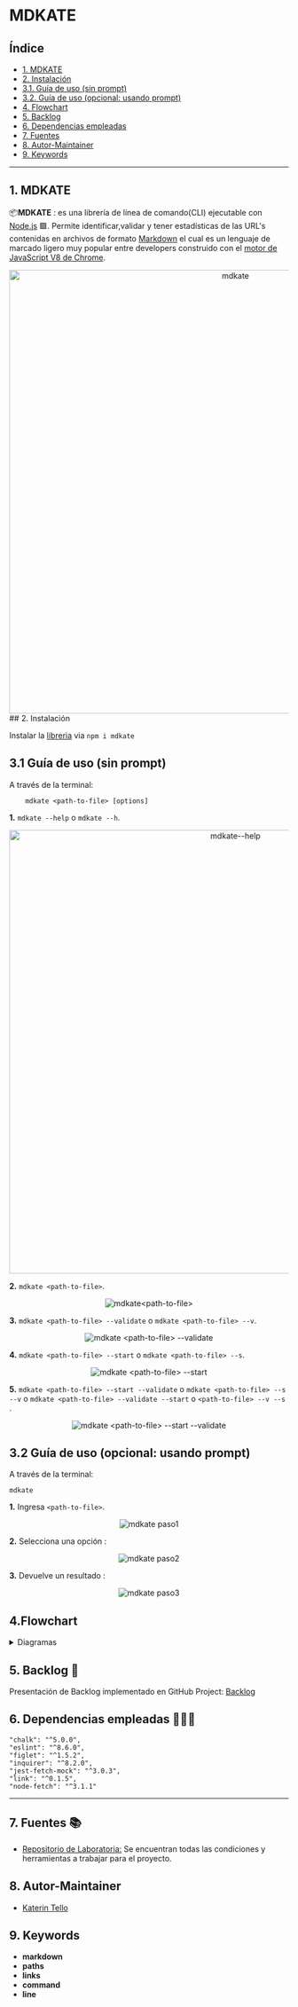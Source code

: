 # MDKATE

## Índice

* [1. MDKATE](#1-mdkate)
* [2. Instalación](#2-instalación)
* [3.1. Guía de uso (sin prompt)](#3-guía-de-uso-sin-prompt)
* [3.2. Guía de uso (opcional: usando prompt)](#3-guía-de-uso-opcional-usando-prompt)
* [4. Flowchart](#4-flowchart)
* [5. Backlog](#5-backlog)
* [6. Dependencias empleadas](#6-dependencias-empleadas)
* [7. Fuentes](#7-fuentes)
* [8. Autor-Maintainer](#8-autor-maintainer)
* [9. Keywords](#9-keywords)

***

## 1. MDKATE

📦**MDKATE** : es una librería de línea de comando(CLI) ejecutable con [Node.js](https://nodejs.org/) 🟩. Permite identificar,validar y tener estadísticas de las URL's contenidas en archivos de formato [Markdown](https://es.wikipedia.org/wiki/Markdown) el cual es un lenguaje de marcado ligero muy popular entre developers construido con el [motor de JavaScript V8 de Chrome](https://developers.google.com/v8/).

<div align="center">
<img src="src/img/README/mdkate.png" title ="mdkate" width="800">
</div>
## 2. Instalación

Instalar la [libreria](https://www.npmjs.com/package/mdkate)  via `npm i mdkate`

## 3.1 Guía de uso (sin prompt)
A través de la terminal:

```
    mdkate <path-to-file> [options]
```
**1.** `mdkate --help` o `mdkate --h`.

<div align="center">
<img src="/src/img/README/1mdkate.PNG" title ="mdkate--help " width="800">
</div>

**2.** `mdkate <path-to-file>`.

<div align="center">
<img src="src/img/README/2mdkate.PNG" title ="mdkate<path-to-file>">
</div>

**3.** `mdkate <path-to-file> --validate` o `mdkate <path-to-file> --v`.

<div align="center">
<img src="src/img/README/3mdkate.PNG" title ="mdkate <path-to-file> --validate">
</div>

**4.** `mdkate <path-to-file> --start` o `mdkate <path-to-file> --s`.

<div align="center">
<img src="src/img/README/4mdkate.PNG" title ="mdkate <path-to-file> --start">
</div>

**5.** `mdkate <path-to-file> --start --validate` o `mdkate <path-to-file> --s --v` o `mdkate <path-to-file> --validate --start` o `<path-to-file> --v --s` .

<div align="center">
<img src="src/img/README/5mdkate.PNG" title ="mdkate <path-to-file> --start --validate">
</div>

## 3.2 Guía de uso (opcional: usando prompt)

A través de la terminal:

```
mdkate
```
**1.** Ingresa `<path-to-file>`.

<div align="center">
<img src="src/img/README/1mdkatePrompt.PNG" title ="mdkate paso1">
</div>

**2.** Selecciona una opción :

<div align="center">
<img src="src/img/README/2mdkatePrompt.PNG" title ="mdkate paso2">
</div>

**3.** Devuelve un resultado :

<div align="center">
<img src="src/img/README/3mdkatePrompt.PNG" title ="mdkate paso3">
</div>

## 4.Flowchart

 <details><summary>Diagramas</summary><p>

  * [API](flowcharts/flowcharts\1) JavaScript API _WithTitle.pdf)

  * [CLI](flowcharts/flowcharts\1) JavaScript API _WithTitle.pdf)
</p></details>

## 5. Backlog 📌

Presentación de Backlog implementado en GitHub Project: [Backlog](https://github.com/KaterinT/LIM016-md-links/projects/1)

## 6. Dependencias empleadas 👩🏾‍💻

    "chalk": "^5.0.0",
    "eslint": "^8.6.0",
    "figlet": "^1.5.2",
    "inquirer": "^8.2.0",
    "jest-fetch-mock": "^3.0.3",
    "link": "^0.1.5",
    "node-fetch": "^3.1.1"
***
## 7. Fuentes 📚

- [Repositorio de Laboratoria:](https://github.com/Laboratoria/LIM016-md-links) Se encuentran todas las condiciones y herramientas a trabajar para el proyecto.

## 8. Autor-Maintainer

- [Katerin Tello](https://github.com/KaterinT)

## 9. Keywords

- **markdown** 
- **paths** 
- **links** 
- **command** 
- **line**
